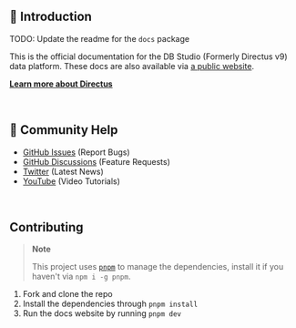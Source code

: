 ## 🐰 Introduction
TODO: Update the readme for the `docs` package

This is the official documentation for the DB Studio (Formerly Directus v9) data platform. These docs are also available via
[a public website](https://docs.directus.io).

**[Learn more about Directus](https://directus.io)**

<br />

## 🤔 Community Help




- [GitHub Issues](https://github.com/pxslip/db-studio/issues) (Report Bugs)
- [GitHub Discussions](https://github.com/pxslip/db-studio/discussions) (Feature Requests)
- [Twitter](https://twitter.com/directus) (Latest News)
- [YouTube](https://www.youtube.com/c/DirectusVideos/featured) (Video Tutorials)

<br />

## Contributing

> **Note**
>
> This project uses [`pnpm`](https://pnpm.io) to manage the dependencies, install it if you haven't via `npm i -g pnpm`.

1. Fork and clone the repo
2. Install the dependencies through `pnpm install`
3. Run the docs website by running `pnpm dev`
